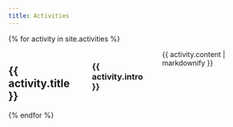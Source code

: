 ```yaml
---
title: Activities
---
```


{% for activity in site.activities %}
  <div class="site__section site__section--activity">
    <div class="row">
      <div class="large-5 columns">
        <img src="{{site.baseurl}}/img/{{activity.image}}" alt="" class="">
      </div>
      <div class="large-7 columns">
        <h2 class="heading heading--section" id="{{activity.title}}">{{ activity.title }}</h2>
        <h3 class="subheading subheading--section">{{ activity.intro }}</h3>  
        {{ activity.content | markdownify }}
      </div>
    </div>
  </div>
{% endfor %}
